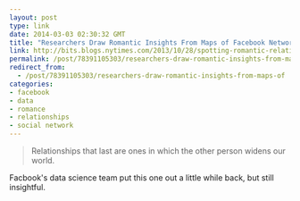 ```yaml
---
layout: post
type: link
date: 2014-03-03 02:30:32 GMT
title: "Researchers Draw Romantic Insights From Maps of Facebook Networks"
link: http://bits.blogs.nytimes.com/2013/10/28/spotting-romantic-relationships-on-facebook/?_r=2
permalink: /post/78391105303/researchers-draw-romantic-insights-from-maps-of
redirect_from: 
  - /post/78391105303/researchers-draw-romantic-insights-from-maps-of
categories:
- facebook
- data
- romance
- relationships
- social network
---
```

<blockquote>Relationships that last are ones in which the other person widens our world.</blockquote>
<p>Facbook's data science team put this one out a little while back, but still insightful.</p>